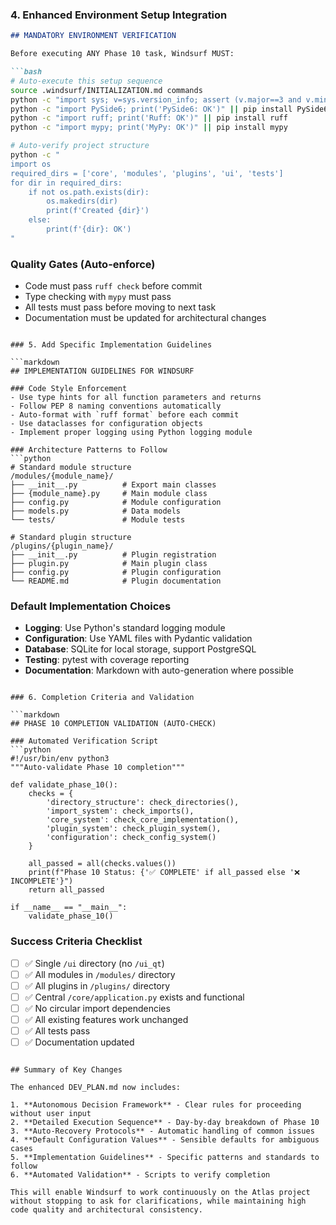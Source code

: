
### 4. Enhanced Environment Setup Integration

```markdown
## MANDATORY ENVIRONMENT VERIFICATION

Before executing ANY Phase 10 task, Windsurf MUST:

```bash
# Auto-execute this setup sequence
source .windsurf/INITIALIZATION.md commands
python -c "import sys; v=sys.version_info; assert (v.major==3 and v.minor==9 and v.micro==6), 'Python 3.9.6 required'; print('Python: 3.9.6 ✅')"
python -c "import PySide6; print('PySide6: OK')" || pip install PySide6
python -c "import ruff; print('Ruff: OK')" || pip install ruff
python -c "import mypy; print('MyPy: OK')" || pip install mypy

# Auto-verify project structure
python -c "
import os
required_dirs = ['core', 'modules', 'plugins', 'ui', 'tests']
for dir in required_dirs:
    if not os.path.exists(dir):
        os.makedirs(dir)
        print(f'Created {dir}')
    else:
        print(f'{dir}: OK')
"
```

### Quality Gates (Auto-enforce)
- Code must pass `ruff check` before commit
- Type checking with `mypy` must pass
- All tests must pass before moving to next task
- Documentation must be updated for architectural changes
```

### 5. Add Specific Implementation Guidelines

```markdown
## IMPLEMENTATION GUIDELINES FOR WINDSURF

### Code Style Enforcement
- Use type hints for all function parameters and returns
- Follow PEP 8 naming conventions automatically
- Auto-format with `ruff format` before each commit
- Use dataclasses for configuration objects
- Implement proper logging using Python logging module

### Architecture Patterns to Follow
```python
# Standard module structure
/modules/{module_name}/
├── __init__.py          # Export main classes
├── {module_name}.py     # Main module class  
├── config.py            # Module configuration
├── models.py            # Data models
└── tests/               # Module tests

# Standard plugin structure  
/plugins/{plugin_name}/
├── __init__.py          # Plugin registration
├── plugin.py            # Main plugin class
├── config.py            # Plugin configuration
└── README.md            # Plugin documentation
```

### Default Implementation Choices
- **Logging**: Use Python's standard logging module
- **Configuration**: Use YAML files with Pydantic validation
- **Database**: SQLite for local storage, support PostgreSQL
- **Testing**: pytest with coverage reporting
- **Documentation**: Markdown with auto-generation where possible
```

### 6. Completion Criteria and Validation

```markdown
## PHASE 10 COMPLETION VALIDATION (AUTO-CHECK)

### Automated Verification Script
```python
#!/usr/bin/env python3
"""Auto-validate Phase 10 completion"""

def validate_phase_10():
    checks = {
        'directory_structure': check_directories(),
        'import_system': check_imports(), 
        'core_system': check_core_implementation(),
        'plugin_system': check_plugin_system(),
        'configuration': check_config_system()
    }
    
    all_passed = all(checks.values())
    print(f"Phase 10 Status: {'✅ COMPLETE' if all_passed else '❌ INCOMPLETE'}")
    return all_passed

if __name__ == "__main__":
    validate_phase_10()
```

### Success Criteria Checklist
- [ ] ✅ Single `/ui` directory (no `/ui_qt`)
- [ ] ✅ All modules in `/modules/` directory
- [ ] ✅ All plugins in `/plugins/` directory  
- [ ] ✅ Central `/core/application.py` exists and functional
- [ ] ✅ No circular import dependencies
- [ ] ✅ All existing features work unchanged
- [ ] ✅ All tests pass
- [ ] ✅ Documentation updated
```

## Summary of Key Changes

The enhanced DEV_PLAN.md now includes:

1. **Autonomous Decision Framework** - Clear rules for proceeding without user input
2. **Detailed Execution Sequence** - Day-by-day breakdown of Phase 10
3. **Auto-Recovery Protocols** - Automatic handling of common issues
4. **Default Configuration Values** - Sensible defaults for ambiguous cases
5. **Implementation Guidelines** - Specific patterns and standards to follow
6. **Automated Validation** - Scripts to verify completion

This will enable Windsurf to work continuously on the Atlas project without stopping to ask for clarifications, while maintaining high code quality and architectural consistency.

